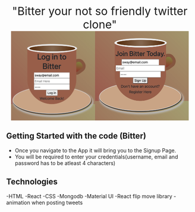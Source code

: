 <div style='font-size:30px; text-align:center'>
 "Bitter your not so friendly twitter clone"
</div>

<div style="display:flex;justify-content:center;">
<img src="images/signup.png" height='45%' width='45%'/>
<img src="images/Login.png"
height='50%' width='50%'/>
</div>

## Getting Started with the code (Bitter)
- Once you navigate to the App it will bring you to the Signup Page.
- You will be required to enter your credentials(username, email and password has to be atleast 4 characters)

## Technologies
-HTML
-React
-CSS
-Mongodb
-Material UI
-React flip move library -animation when posting tweets
